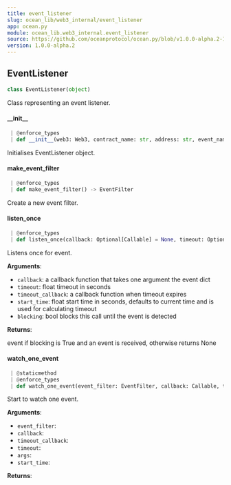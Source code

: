```yaml
---
title: event_listener
slug: ocean_lib/web3_internal/event_listener
app: ocean.py
module: ocean_lib.web3_internal.event_listener
source: https://github.com/oceanprotocol/ocean.py/blob/v1.0.0-alpha.2-1-g9fb6083/ocean_lib/web3_internal/event_listener.py
version: 1.0.0-alpha.2
---
```

## EventListener

```python
class EventListener(object)
```

Class representing an event listener.

#### \_\_init\_\_

```python
 | @enforce_types
 | def __init__(web3: Web3, contract_name: str, address: str, event_name: str, args: Optional[list] = None, from_block: Optional[Union[int, str]] = None, to_block: Optional[Union[int, str]] = None, filters: Optional[dict] = None) -> None
```

Initialises EventListener object.

#### make\_event\_filter

```python
 | @enforce_types
 | def make_event_filter() -> EventFilter
```

Create a new event filter.

#### listen\_once

```python
 | @enforce_types
 | def listen_once(callback: Optional[Callable] = None, timeout: Optional[int] = None, timeout_callback: Optional[Callable] = None, start_time: Optional[float] = None, blocking: Optional[bool] = False) -> None
```

Listens once for event.

**Arguments**:

- `callback`: a callback function that takes one argument the event dict
- `timeout`: float timeout in seconds
- `timeout_callback`: a callback function when timeout expires
- `start_time`: float start time in seconds, defaults to current time and is used
for calculating timeout
- `blocking`: bool blocks this call until the event is detected

**Returns**:

event if blocking is True and an event is received, otherwise returns None

#### watch\_one\_event

```python
 | @staticmethod
 | @enforce_types
 | def watch_one_event(event_filter: EventFilter, callback: Callable, timeout_callback: Optional[Callable], timeout: int, args: list, start_time: Optional[int] = None) -> None
```

Start to watch one event.

**Arguments**:

- `event_filter`: 
- `callback`: 
- `timeout_callback`: 
- `timeout`: 
- `args`: 
- `start_time`: 

**Returns**:



